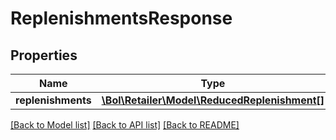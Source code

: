 # ReplenishmentsResponse

## Properties
Name | Type | Description | Notes
------------ | ------------- | ------------- | -------------
**replenishments** | [**\Bol\Retailer\Model\ReducedReplenishment[]**](ReducedReplenishment.md) |  | 

[[Back to Model list]](../README.md#documentation-for-models) [[Back to API list]](../README.md#documentation-for-api-endpoints) [[Back to README]](../README.md)


